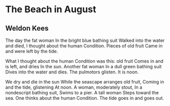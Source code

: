 # The Beach in August
## Weldon Kees
The day the fat woman
In the bright blue bathing suit
Walked into the water and died,
I thought about the human
Condition. Pieces of old fruit
Came in and were left by the tide.

What I thought about the human
Condition was this: old fruit
Comes in and is left, and dries
In the sun. Another fat woman
In a dull green bathing suit
Dives into the water and dies.
The pulmotors glisten. It is noon.

We dry and die in the sun
While the seascape arranges old fruit,
Coming in and the tide, glistening
At noon. A woman, moderately stout,
In a nondescript bathing suit,
Swims to a pier. A tall woman
Steps toward the sea. One thinks about the human
Condition. The tide goes in and goes out.